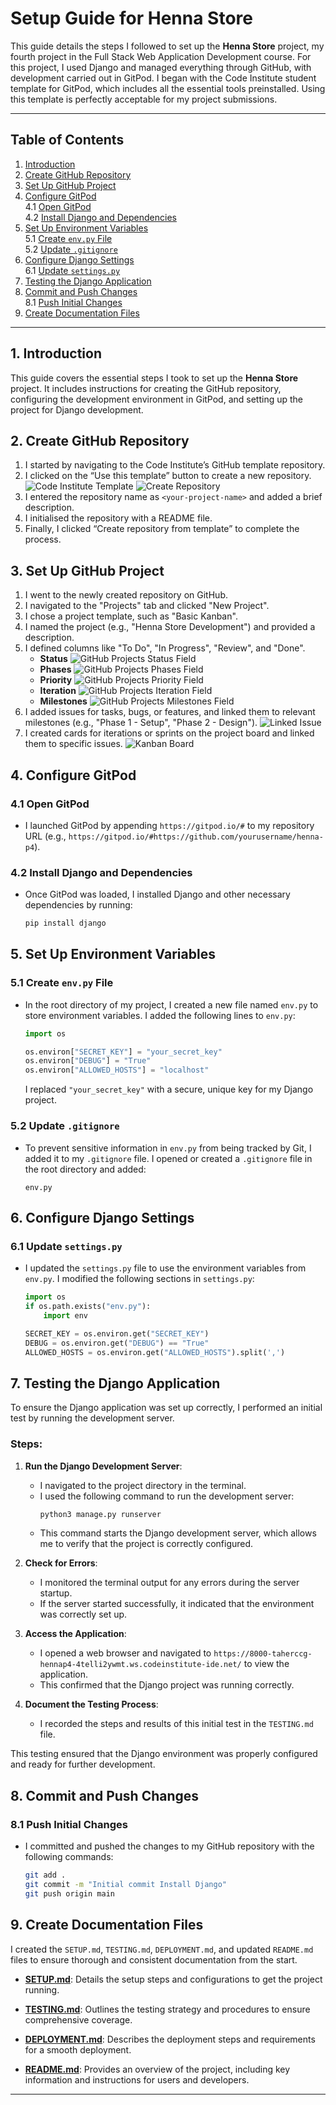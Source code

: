 # Setup Guide for Henna Store

This guide details the steps I followed to set up the **Henna Store** project, my fourth project in the Full Stack Web Application Development course. For this project, I used Django and managed everything through GitHub, with development carried out in GitPod. I began with the Code Institute student template for GitPod, which includes all the essential tools preinstalled. Using this template is perfectly acceptable for my project submissions.

---

## Table of Contents

1. [Introduction](#1-introduction)
2. [Create GitHub Repository](#2-create-github-repository)
3. [Set Up GitHub Project](#3-set-up-github-project)
4. [Configure GitPod](#4-configure-gitpod)  
   4.1 [Open GitPod](#41-open-gitpod)  
   4.2 [Install Django and Dependencies](#42-install-django-and-dependencies)
5. [Set Up Environment Variables](#5-set-up-environment-variables)  
   5.1 [Create `env.py` File](#51-create-envpy-file)  
   5.2 [Update `.gitignore`](#52-update-gitignore)
6. [Configure Django Settings](#6-configure-django-settings)  
   6.1 [Update `settings.py`](#61-update-settingspy)
7. [Testing the Django Application](#7-testing-the-django-application)
8. [Commit and Push Changes](#8-commit-and-push-changes)  
   8.1 [Push Initial Changes](#81-push-initial-changes)
9. [Create Documentation Files](#9-create-documentation-files)

---

## 1. Introduction

This guide covers the essential steps I took to set up the **Henna Store** project. It includes instructions for creating the GitHub repository, configuring the development environment in GitPod, and setting up the project for Django development.

## 2. Create GitHub Repository

1. I started by navigating to the Code Institute’s GitHub template repository.
2. I clicked on the “Use this template” button to create a new repository.
   ![Code Institute Template](images/github-project-setup/ci-template.png)
   ![Create Repository](images/github-project-setup/use-ci-template.png)
3. I entered the repository name as `<your-project-name>` and added a brief description.
4. I initialised the repository with a README file.
5. Finally, I clicked “Create repository from template” to complete the process.

## 3. Set Up GitHub Project

1. I went to the newly created repository on GitHub.
2. I navigated to the "Projects" tab and clicked "New Project".
3. I chose a project template, such as "Basic Kanban".
4. I named the project (e.g., "Henna Store Development") and provided a description.
5. I defined columns like "To Do", "In Progress", "Review", and "Done".
   - **Status**
     ![GitHub Projects Status Field](images/github-project-setup/status-field.png)
   - **Phases**
     ![GitHub Projects Phases Field](images/github-project-setup/phase-field.png)
   - **Priority**
     ![GitHub Projects Priority Field](images/github-project-setup/priority-field.png)
   - **Iteration**
     ![GitHub Projects Iteration Field](images/github-project-setup/iterartion-field.png)
   - **Milestones**
     ![GitHub Projects Milestones Field](images/github-project-setup/milestones.png)
6. I added issues for tasks, bugs, or features, and linked them to relevant milestones (e.g., "Phase 1 - Setup", "Phase 2 - Design").
   ![Linked Issue](images/github-project-setup/issue-setup.png)
7. I created cards for iterations or sprints on the project board and linked them to specific issues.
   ![Kanban Board](images/github-project-setup/kanban-board-setup.png)

## 4. Configure GitPod

### 4.1 Open GitPod
- I launched GitPod by appending `https://gitpod.io/#` to my repository URL (e.g., `https://gitpod.io/#https://github.com/yourusername/henna-p4`).

### 4.2 Install Django and Dependencies
- Once GitPod was loaded, I installed Django and other necessary dependencies by running:
   ```bash
   pip install django
   ```

## 5. Set Up Environment Variables

### 5.1 Create `env.py` File
- In the root directory of my project, I created a new file named `env.py` to store environment variables. I added the following lines to `env.py`:
   ```python
   import os

   os.environ["SECRET_KEY"] = "your_secret_key"
   os.environ["DEBUG"] = "True"
   os.environ["ALLOWED_HOSTS"] = "localhost"
   ```
   I replaced `"your_secret_key"` with a secure, unique key for my Django project.

### 5.2 Update `.gitignore`
- To prevent sensitive information in `env.py` from being tracked by Git, I added it to my `.gitignore` file. I opened or created a `.gitignore` file in the root directory and added:
   ```plaintext
   env.py
   ```

## 6. Configure Django Settings

### 6.1 Update `settings.py`
- I updated the `settings.py` file to use the environment variables from `env.py`. I modified the following sections in `settings.py`:
   ```python
   import os
   if os.path.exists("env.py"):
       import env

   SECRET_KEY = os.environ.get("SECRET_KEY")
   DEBUG = os.environ.get("DEBUG") == "True"
   ALLOWED_HOSTS = os.environ.get("ALLOWED_HOSTS").split(',')
   ```

## 7. Testing the Django Application

To ensure the Django application was set up correctly, I performed an initial test by running the development server.

### Steps:

1. **Run the Django Development Server**:
   - I navigated to the project directory in the terminal.
   - I used the following command to run the development server:
     ```bash
     python3 manage.py runserver
     ```
   - This command starts the Django development server, which allows me to verify that the project is correctly configured.

2. **Check for Errors**:
   - I monitored the terminal output for any errors during the server startup.
   - If the server started successfully, it indicated that the environment was correctly set up.

3. **Access the Application**:
   - I opened a web browser and navigated to `https://8000-taherccg-hennap4-4telli2ywmt.ws.codeinstitute-ide.net/` to view the application.
   - This confirmed that the Django project was running correctly.

4. **Document the Testing Process**:
   - I recorded the steps and results of this initial test in the `TESTING.md` file.

This testing ensured that the Django environment was properly configured and ready for further development.

## 8. Commit and Push Changes

### 8.1 Push Initial Changes
- I committed and pushed the changes to my GitHub repository with the following commands:
   ```bash
   git add .
   git commit -m "Initial commit Install Django"
   git push origin main
   ```

## 9. Create Documentation Files

I created the `SETUP.md`, `TESTING.md`, `DEPLOYMENT.md`, and updated `README.md` files to ensure thorough and consistent documentation from the start.

- [**SETUP.md**](SETUP.md): Details the setup steps and configurations to get the project running.

- [**TESTING.md**](TESTING.md): Outlines the testing strategy and procedures to ensure comprehensive coverage.

- [**DEPLOYMENT.md**](DEPLOYMENT.md): Describes the deployment steps and requirements for a smooth deployment.

- [**README.md**](../README.md): Provides an overview of the project, including key information and instructions for users and developers.

---